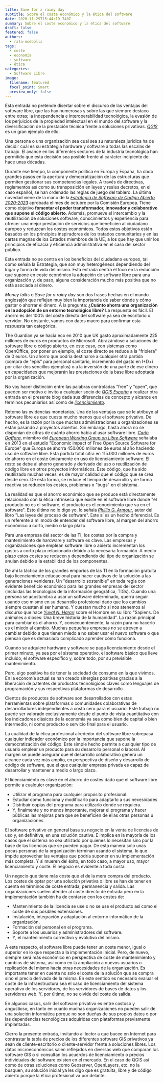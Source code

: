 ```yaml
---
title: Save for a rainy day
subtitle: Sobre el coste económico y la ética del software
date: 2020-11-29T15:44:19.740Z
summary: Sobre el coste económico y la ética del software
draft: false
featured: false
authors:
  - rafa-mcebolla
tags:
  - coste
  - economía
  - software
  - ética
categories:
  - Software Libre
image:
  filename: featured
  focal_point: Smart
  preview_only: false
---
```


Esta entrada no pretende disertar sobre el discurso de las ventajas del software libre, que las hay numerosas y sobre las que siempre destaco entre otras; la independencia e interoperabilidad tecnológica, la evasión de los perjuicios de la propiedad intelectual en el mundo del software y la diversificación de la prestación técnica frente a soluciones privativas. [*QGIS*](https://www.qgis.org/es/site/) es un gran ejemplo de ello.

Una persona o una organización sea cual sea su naturaleza jurídica ha de decidir cuál es su estrategia hardware y software a todas las escalas de trabajo. El avance en los diferentes sectores de la industria tecnológica han permitido que esta decisión sea posible frente al
carácter incipiente de hace unas décadas.

Durante ese tiempo, la componente política en Europa y España, ha dado grandes pasos en la apertura y democratización de las estructuras que permiten gestionar sus competencias legales. A través de directivas, reglamentos así como su transposición en leyes y reales decretos, en el caso español, se han ordenado las reglas de juego del tablero. La última novedad viene de la mano de la [*Estrategia de Software de Código Abierto 2020-2023*](https://ec.europa.eu/info/sites/info/files/en_ec_open_source_strategy_2020-2023.pdf) aprobada el mes de octubre por la Comisión Europea. Tiene como objetivo **fomentar el poder transformador, innovador y colaborativo que supone el código abierto**. Además, promueve el intercambio y la reutilización de soluciones software, conocimientos y experiencia para ofrecer una mejor prestación de servicios que beneficien al ciudadano europeo y reduzcan los costes económicos. Todos estos objetivos están basados en los principios inspiradores de los tratados comunitarios y en las cartas magnas de los Estados miembros de la UE, a los que hay que unir los principios de eficacia y eficiencia administrativa en el caso del sector público.

Esta entrada no se centra en los beneficios del ciudadano europeo, tal como señala la Estrategia, que son muy heterogéneos dependiendo del lugar y forma de vida del mismo. Esta entrada centra el foco en la reducción que supone en coste económico la adopción de software libre para una organización y, de paso, alguna consideración mucho más positiva que no está asociada al dinero.

*Money talks* o *Save for a rainy day* son dos frases hechas en el mundo anglosajón que reflejan muy bien la importancia de saber dónde y cómo gastar o ahorrar el dinero. A la pregunta: **¿Cuánto ahorra una organización en la adopción de un entorno tecnológico libre?** La
respuesta es fácil. El ahorro es del 100% del coste directo del software ya sea de escritorio o servidor. No obstante, vamos con datos macro para confirmar esta respuesta tan categórica.

The Guardian ya se hacía eco en 2010 que UK gastó aproximadamente 225 millones de euros en productos de Microsoft. Abrazándose a soluciones de software libre o código abierto, en este caso, con sistemas como OpenOffice, por poner un ejemplo, el coste directo se reduce a la "friolera" de 0 euros. Un ahorro que podría destinarse a cualquier otra partida (compra de "epis" para personal sanitario, incremento del gasto en I+D+i por citar dos sencillos ejemplos) o a la inversión de una parte de ese dinero en capacidades que mejorarán las prestaciones de la base libre adoptada por la organización.

No voy hacer distinción entre las palabras controladas "free" y "open", que pueden ser motivo e invito a cualquier socio de [*QGIS España*](https://www.qgis.es) a realizar otra entrada en el presente blog dada sus diferencias de concepto y alcance en términos pecuniarios
así como de [*licenciamiento*](https://en.wikipedia.org/wiki/Gratis_versus_libre).

Retomo las evidencias monetarias. Una de las ventajas que se le atribuye al software libre es que cuesta mucho menos que el software privativo. De hecho, es la razón por la que muchas administraciones u organizaciones se están pasando a proyectos abiertos. Sin embargo, hasta
ahora no se disponían de cifras de cuánto ahorro había al usar software libre. [*Carlo Daffara*](https://www.researchgate.net/profile/Carlo_Daffara), miembro del [*European Working Group on Libre Software*](http://eu.conecta.it/) señalaba en 2013 en el estudio "Economic impact of Free Open Source Software for Europe" que Europa se ahorra 450.000 millones de euros al año haciendo uso de software libre. Esta partida total cifra en 115.000 millones de euros de ahorro en el coste únicamente en uso de licenciamiento software. El resto se debe al ahorro generado y derivado del uso o reutilización de código libre en otros proyectos informáticos. Este código, que ha sido reutilizado muchas veces, es de mayor calidad que el código que se crea desde cero. De esta forma, se reduce el tiempo de desarrollo y de forma reactiva se reducen los costes, problemas o "bugs" en el sistema.

La realidad es que el ahorro económico que se produce está directamente relacionado con la ética intrínseca que existe en el software libre donde "el producto no es el software, el producto es el conocimiento que va en el software". Esto último no lo digo yo, lo señala [*Phillip G. Armour*](https://www.researchgate.net/profile/Phillip_Armour), autor del libro "Las leyes del proceso de software". Este sí es un hecho diferencial. Es un referente a mi modo de entender del software libre, al margen del ahorro económico a corto, medio o largo plazo.

Para una empresa del sector de las TI, los costes por la compra y mantenimiento de hardware y software es clave. Las empresas y organizaciones que emplean software libre o abierto incrementan los gastos a corto plazo relacionado debido a la necesaria formación. A
medio plazo estos costes se reducen y dependiendo del tipo de organización se anulan debido a la estabilidad de los componentes.

De ahí la táctica de los grandes emporios de las TI en la formación gratuita bajo licenciamiento educacional para hacer cautivos de la solución a las generaciones venideras. Un "desarrollo sostenible" en toda regla con evidente beneficio económico para las grandes empresas del sector (incluidas las tecnologías de la información geográfica, TIGs). Cuando una persona se acostumbra a usar un software determinado, querrá seguir usando eso mismo en su desarrollo profesional dado que los cambios siempre cuestan al ser humano. Y cuestan mucho si nos atenemos al discurso que hace [*Yuval N. Harari*](https://www.ynharari.com/es) sobre el Hombre en su libro "Sapiens. De animales a dioses: Una breve historia de la humanidad". La razón principal para cambiar es el ahorro. Y, consecuentemente, la razón para no hacerlo es el miedo al cambio. Muchas pequeñas empresas no se atreven a cambiar debido a que tienen miedo a no saber usar el nuevo software o que piensan que es demasiado complicado aprender cómo funciona.

Cuando se adquiere hardware y software se paga licenciamiento desde el primer minuto, ya sea por el sistema operativo, el software básico que lleve incluido, el software específico y, sobre todo, por su previsible mantenimiento.

Pero, algo positivo ha de tener la sociedad de consumo en la que vivimos. En la economía actual se han creado sinergias positivas gracias a la liberación de patentes de productos tecnológicos claves como lenguajes de programación y sus respectivas plataformas de desarrollo.

Cientos de productos de software son desarrollados con estas herramientas sobre plataformas o comunidades colaborativas de desarrolladores independientes a costo cero para el usuario. Este trabajo no puede ser valorado exclusivamente desde el punto de vista cuantitativo con los indicadores clásicos de la economía ya sea como bien de capital o bien intermedio, ni como producto o servicio final para el usuario.

La cualidad de la ética profesional alrededor del software libre sobrepasa cualquier indicador económico por la importancia que supone la democratización del código. Este simple hecho permite a cualquier tipo de usuario emplear un producto para su desarrollo personal o laboral. Al margen se puede asegurar que el desarrollo colaborativo genera un alcance cada vez más amplio, en perspectiva de diseño y desarrollo de código de software, que el que cualquier empresa privada es capaz de desarrollar y mantener a medio o largo plazo.

El licenciamiento es clave en el ahorro de costes dado que el software libre permite a cualquier organización:

-   Utilizar el programa para cualquier propósito profesional.
-   Estudiar cómo funciona y modificarlo para adaptarlo a sus necesidades.
-   Distribuir copias del programa para utilizarlo donde se requiera.
-   Y, finalmente y no menos importante, mejorar el programa y hacer públicas las mejoras para que se beneficien de ellas otras personas u organizaciones.

El software privativo en general basa su negocio en la venta de licencias de uso y, en definitiva, en una solución cautiva. E implica en la mayoría de los casos que el sistema no sea utilizado por quienes lo necesitan sino por la base de las licencias que se pueden pagar. De esta manera solo unas pocas personas de la organización terminan usando el sistema, lo que impide aprovechar las ventajas que podría suponer en su implementación más completa. Y si mueren del éxito, en todo caso, a mayor uso, mayor licenciamiento y coste. El negocio es evidente a toda costa.

Un negocio que tiene más coste que el de la mera compra del producto. Los costes de optar por una solución privativa o libre se han de tener en cuenta en términos de coste entrada, permanencia y salida. Las organizaciones suelen atender al coste directo de entrada pero en la implementación también ha de contarse con los costes de:

-   Mantenimiento de la licencia se use o no se use el producto así como el coste de sus posibles extensiones.
-   Instalación, integración y adaptación al entorno informático de la organización.
-   Formación del personal en el programa.
-   Soporte a los usuarios y administradores del software.
-   Y, el mantenimiento correctivo y evolutivo del mismo.

A este respecto, el software libre puede tener un coste menor, igual o superior en lo que respecta a la implementación inicial. Pero, de nuevo, siempre será más económico en perspectiva de coste de mantenimiento y cambios de sistema, así como en la ampliación a nuevos usuarios o
replicación del mismo hacia otras necesidades de la organización. Es importante tener en cuenta no solo el coste de la solución que se compra sino el precio derivado de la misma. En este sentido es necesario evaluar el coste de la infraestructura sea el caso de licenciamiento del sistema operativo de los servidores, de los servidores de bases de datos y los servidores web. Y, por último, no se olvide del coste de salida.

En algunos casos, salir del software privativo es entre costoso y angustioso, en tanto en cuanto muchas organizaciones no pueden salir de una solución informática porque no son dueñas de sus propios datos o por las dependencias tecnológicas adquiridas con plataformas previamente implantadas.

Cierro la presente entrada, invitando al lector a que bucee en Internet para contrastar la tabla de precios de los diferentes software GIS privativos ya sean de cliente-escritorio o cliente-servidor frente a soluciones libres. Los datos microeconómicos salen reflejados en diversas web que comparan los software GIS o si consultan los acuerdos de licenciamiento o precios individuales del software existen en el mercado. En el caso de QGIS así como de otras soluciones como Geoserver, OpenLayers, etc. no la busquen, su solución inicial ya les digo que es gratuita, libre y de código abierto porque la ética profesional va por delante.